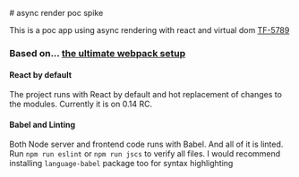 # async render poc spike

This is a poc app using async rendering with react and virtual dom
[TF-5789](https://typeform.atlassian.net/browse/TF-5789)

### Based on... [the ultimate webpack setup](http://www.christianalfoni.com/articles/2015_04_19_The-ultimate-webpack-setup)

#### React by default
The project runs with React by default and hot replacement of changes to the modules. Currently it is on 0.14 RC.

#### Babel and Linting
Both Node server and frontend code runs with Babel. And all of it is linted.
Run `npm run eslint` or `npm run jscs` to verify all files.
I would recommend installing `language-babel` package too for syntax highlighting

